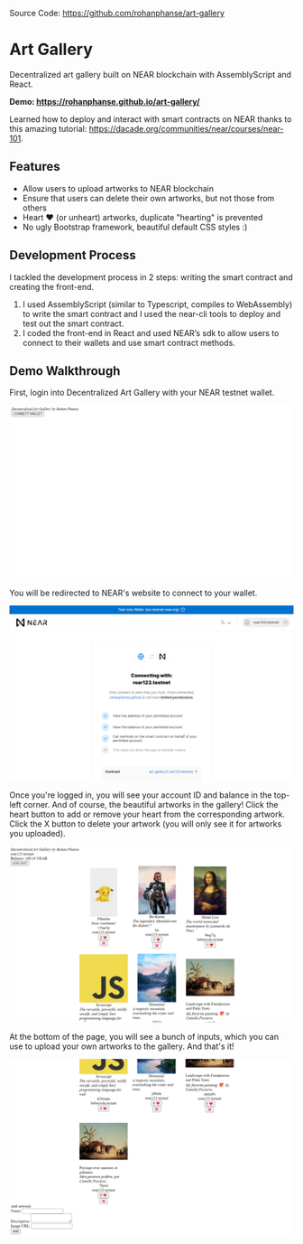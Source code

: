 Source Code: <a href = "https://github.com/rohanphanse/art-gallery" target = "_blank" rel="noreferrer">https://github.com/rohanphanse/art-gallery</a>

# Art Gallery

Decentralized art gallery built on NEAR blockchain with AssemblyScript and React.

**Demo: <a href = "https://rohanphanse.github.io/art-gallery/" target = "_blank">https://rohanphanse.github.io/art-gallery/</a>**

Learned how to deploy and interact with smart contracts on NEAR thanks to this amazing tutorial: <a href = "https://dacade.org/communities/near/courses/near-101" target = "_blank" rel="noreferrer">https://dacade.org/communities/near/courses/near-101</a>.

## Features
* Allow users to upload artworks to NEAR blockchain
* Ensure that users can delete their own artworks, but not those from others
* Heart ❤️ (or unheart) artworks, duplicate "hearting" is prevented
* No ugly Bootstrap framework, beautiful default CSS styles :)

## Development Process
I tackled the development process in 2 steps: writing the smart contract and creating the front-end.
1. I used AssemblyScript (similar to Typescript, compiles to WebAssembly) to write the smart contract and I used the near-cli tools to deploy and test out the smart contract.
2. I coded the front-end in React and used NEAR’s sdk to allow users to connect to their wallets and use smart contract methods.

## Demo Walkthrough

First, login into Decentralized Art Gallery with your NEAR testnet wallet. 

<img src = "https://raw.githubusercontent.com/rohanphanse/art-gallery/417e440d69aa3d395495d278c6f3bdb2b6f65c90/public/images/connect-wallet.png" alt = "Login Page" class = "image-border"  />

You will be redirected to NEAR's website to connect to your wallet.

<img src = "https://raw.githubusercontent.com/rohanphanse/art-gallery/417e440d69aa3d395495d278c6f3bdb2b6f65c90/public/images/near-login.png" alt = "Connect NEAR Wallet" class = "image-border"  />

Once you're logged in, you will see your account ID and balance in the top-left corner. And of course, the beautiful artworks in the gallery! Click the heart button to add or remove your heart from the corresponding artwork. Click the X button to delete your artwork (you will only see it for artworks you uploaded).

<img src = "https://raw.githubusercontent.com/rohanphanse/art-gallery/417e440d69aa3d395495d278c6f3bdb2b6f65c90/public/images/artworks.png" alt = "View and Heart Artworks" class = "image-border" />

At the bottom of the page, you will see a bunch of inputs, which you can use to upload your own artworks to the gallery. And that's it!

<img src = "https://raw.githubusercontent.com/rohanphanse/art-gallery/417e440d69aa3d395495d278c6f3bdb2b6f65c90/public/images/add-artwork.png" alt = "Add Artworks" class = "image-border"  />

